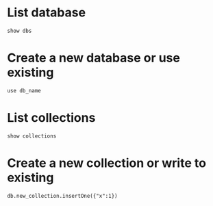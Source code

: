 # List database
`show dbs`
# Create a new database or use existing
`use db_name`
# List collections
`show collections`
# Create a new collection or write to existing
`db.new_collection.insertOne({"x":1})`
